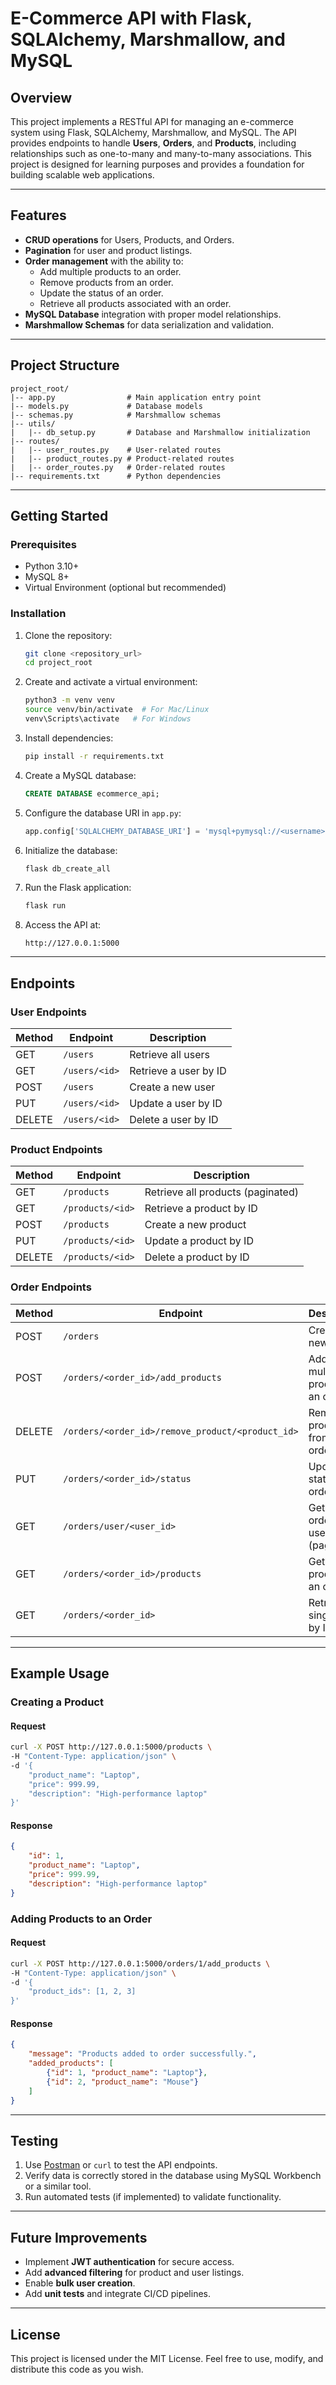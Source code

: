 # E-Commerce API with Flask, SQLAlchemy, Marshmallow, and MySQL

## Overview
This project implements a RESTful API for managing an e-commerce system using Flask, SQLAlchemy, Marshmallow, and MySQL. The API provides endpoints to handle **Users**, **Orders**, and **Products**, including relationships such as one-to-many and many-to-many associations. This project is designed for learning purposes and provides a foundation for building scalable web applications.

---

## Features

- **CRUD operations** for Users, Products, and Orders.
- **Pagination** for user and product listings.
- **Order management** with the ability to:
  - Add multiple products to an order.
  - Remove products from an order.
  - Update the status of an order.
  - Retrieve all products associated with an order.
- **MySQL Database** integration with proper model relationships.
- **Marshmallow Schemas** for data serialization and validation.

---

## Project Structure

```
project_root/
|-- app.py                # Main application entry point
|-- models.py             # Database models
|-- schemas.py            # Marshmallow schemas
|-- utils/
|   |-- db_setup.py       # Database and Marshmallow initialization
|-- routes/
|   |-- user_routes.py    # User-related routes
|   |-- product_routes.py # Product-related routes
|   |-- order_routes.py   # Order-related routes
|-- requirements.txt      # Python dependencies
```

---

## Getting Started

### Prerequisites

- Python 3.10+
- MySQL 8+
- Virtual Environment (optional but recommended)

### Installation

1. Clone the repository:
   ```bash
   git clone <repository_url>
   cd project_root
   ```

2. Create and activate a virtual environment:
   ```bash
   python3 -m venv venv
   source venv/bin/activate  # For Mac/Linux
   venv\Scripts\activate   # For Windows
   ```

3. Install dependencies:
   ```bash
   pip install -r requirements.txt
   ```

4. Create a MySQL database:
   ```sql
   CREATE DATABASE ecommerce_api;
   ```

5. Configure the database URI in `app.py`:
   ```python
   app.config['SQLALCHEMY_DATABASE_URI'] = 'mysql+pymysql://<username>:<password>@localhost/ecommerce_api'
   ```

6. Initialize the database:
   ```bash
   flask db_create_all
   ```

7. Run the Flask application:
   ```bash
   flask run
   ```

8. Access the API at:
   ```
   http://127.0.0.1:5000
   ```

---

## Endpoints

### User Endpoints
| Method | Endpoint            | Description                |
|--------|---------------------|----------------------------|
| GET    | `/users`            | Retrieve all users         |
| GET    | `/users/<id>`       | Retrieve a user by ID      |
| POST   | `/users`            | Create a new user          |
| PUT    | `/users/<id>`       | Update a user by ID        |
| DELETE | `/users/<id>`       | Delete a user by ID        |

### Product Endpoints
| Method | Endpoint            | Description                 |
|--------|---------------------|-----------------------------|
| GET    | `/products`         | Retrieve all products (paginated) |
| GET    | `/products/<id>`    | Retrieve a product by ID    |
| POST   | `/products`         | Create a new product        |
| PUT    | `/products/<id>`    | Update a product by ID      |
| DELETE | `/products/<id>`    | Delete a product by ID      |

### Order Endpoints
| Method | Endpoint                                | Description                                 |
|--------|----------------------------------------|---------------------------------------------|
| POST   | `/orders`                              | Create a new order                         |
| POST   | `/orders/<order_id>/add_products`      | Add multiple products to an order          |
| DELETE | `/orders/<order_id>/remove_product/<product_id>` | Remove a product from an order     |
| PUT    | `/orders/<order_id>/status`            | Update the status of an order              |
| GET    | `/orders/user/<user_id>`               | Get all orders for a user (paginated)      |
| GET    | `/orders/<order_id>/products`          | Get all products in an order               |
| GET    | `/orders/<order_id>`                   | Retrieve a single order by ID              |

---

## Example Usage

### Creating a Product
#### Request
```bash
curl -X POST http://127.0.0.1:5000/products \
-H "Content-Type: application/json" \
-d '{
    "product_name": "Laptop",
    "price": 999.99,
    "description": "High-performance laptop"
}'
```
#### Response
```json
{
    "id": 1,
    "product_name": "Laptop",
    "price": 999.99,
    "description": "High-performance laptop"
}
```

### Adding Products to an Order
#### Request
```bash
curl -X POST http://127.0.0.1:5000/orders/1/add_products \
-H "Content-Type: application/json" \
-d '{
    "product_ids": [1, 2, 3]
}'
```
#### Response
```json
{
    "message": "Products added to order successfully.",
    "added_products": [
        {"id": 1, "product_name": "Laptop"},
        {"id": 2, "product_name": "Mouse"}
    ]
}
```

---

## Testing

1. Use [Postman](https://www.postman.com/) or `curl` to test the API endpoints.
2. Verify data is correctly stored in the database using MySQL Workbench or a similar tool.
3. Run automated tests (if implemented) to validate functionality.

---

## Future Improvements

- Implement **JWT authentication** for secure access.
- Add **advanced filtering** for product and user listings.
- Enable **bulk user creation**.
- Add **unit tests** and integrate CI/CD pipelines.

---

## License
This project is licensed under the MIT License. Feel free to use, modify, and distribute this code as you wish.


